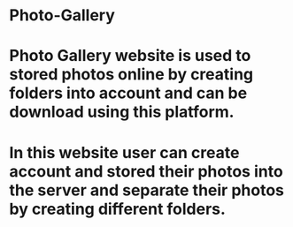 # Photo-Gallery
# Photo Gallery website is used to stored photos online by creating folders into account and can be download using this platform.
# In this website user can create account and stored their photos into the server and separate their photos by creating different folders.
